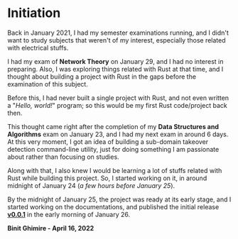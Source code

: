 # Initiation

Back in January 2021, I had my semester examinations running, and I didn't want to study subjects that weren't of my interest, especially those related with electrical stuffs.

I had my exam of **Network Theory** on January 29, and I had no interest in preparing. Also, I was exploring things related with Rust at that time, and I thought about building a project with Rust in the gaps before the examination of this subject.

Before this, I had never built a single project with Rust, and not even written a "*Hello, world!*" program; so this would be my first Rust code/project back then.

This thought came right after the completion of my **Data Structures and Algorithms** exam on January 23, and I had my next exam in around 6 days. At this very moment, I got an idea of building a sub-domain takeover detection command-line utility, just for doing something I am passionate about rather than focusing on studies.

Along with that, I also knew I would be learning a lot of stuffs related with Rust while building this project. So, I started working on it, in around midnight of January 24 (*a few hours before January 25*).

By the midnight of January 25, the project was ready at its early stage, and I started working on the documentations, and published the initial release [**v0.0.1**](https://github.com/TheBinitGhimire/NtHiM/releases/tag/0.0.1) in the early morning of January 26.

**Binit Ghimire - April 16, 2022**
